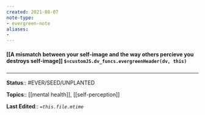 ```yaml
---
created: 2021-08-07
note-type: 
- evergreen-note
aliases:
- 
---
```


#### [[A mismatch between your self-image and the way others percieve you destroys self-image]] `$=customJS.dv_funcs.evergreenHeader(dv, this)`



### <hr class="footnote"/>

**Status**:: #EVER/SEED/UNPLANTED 

**Topics**::  [[mental health]], [[self-perception]]
	
**Last Edited**:: *`=this.file.mtime`*
